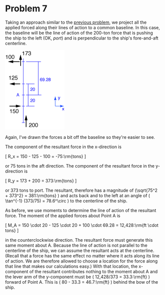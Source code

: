 # Problem 7 #

Taking an approach similar to the [previous problem][1], we project all the applied forced along their lines of action to a common baseline. In this case, the baseline will be the line of action of the 200-ton force that is pushing the ship to the left (OK, *port*) and is perpendicular to the ship's fore-and-aft centerline.

<img src="images/007.png" alt="" />

Again, I've drawn the forces a bit off the baseline so they're easier to see.

The component of the resultant force in the x-direction is

\[ R_x = 150 - 125 - 100 = -75\:\rm{tons} \]

or 75 tons in the aft direction. The component of the resultant force in the y-direction is

\[ R_y = 173 + 200 = 373\:\rm{tons} \]

or 373 tons to port. The resultant, therefore has a magnitude of \(\sqrt{75^2 + 373^2} = 381\:\rm{tons} \) and acts back and to the left at an angle of \( \tan^{-1} (373/75) = 78.6^\circ \) to the centerline of the ship.

As before, we use moments to determine the line of action of the resultant force. The moment of the applied forces about Point A is

\[ M_A = 150 \cdot 20 - 125 \cdot 20 + 100 \cdot 69.28 = 12,428\:\rm{ft \cdot tons} \]

in the counterclockwise direction. The resultant force must generate this same moment about A. Because the line of action is not parallel to the centerline of the ship, we can assume the resultant acts at the centerline. (Recall that a force has the same effect no matter where it acts along its line of action. We are therefore allowed to choose a location for the force along that line that makes our calculations easy.) With that location, the x-component of the resultant contributes nothing to the moment about A and the lever arm of the y-component must be \( 12,428/373 = 33.3\:\rm{ft} \) forward of Point A. This is \( 80 - 33.3 = 46.7\:\rm{ft} \) behind the bow of the ship.


[1]: problem006.html
